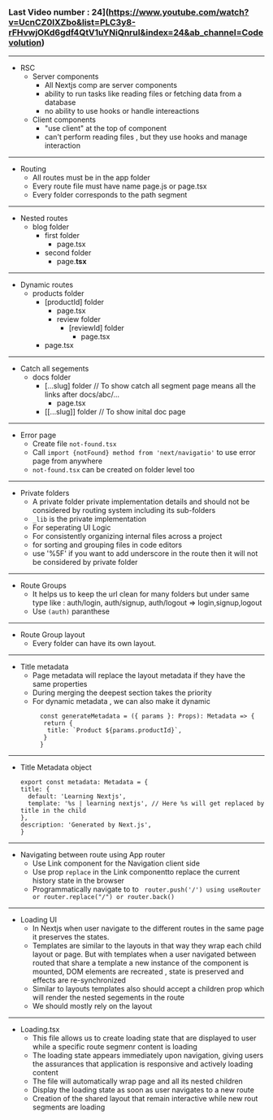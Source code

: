### Last Video number : 24](https://www.youtube.com/watch?v=UcnCZ0lXZbo&list=PLC3y8-rFHvwjOKd6gdf4QtV1uYNiQnruI&index=24&ab_channel=Codevolution)

---
- RSC
  - Server components
    - All Nextjs comp are server components
    - ability to run tasks like reading files or fetching data from a database
    - no ability to use hooks or handle intereactions
  - Client components
    - "use client" at the top of component
    - can't perform reading files , but they use hooks and manage interaction

---

- Routing
  - All routes must be in the app folder
  - Every route file must have name page.js or page.tsx
  - Every folder corresponds to the path segment
---
- Nested routes
    - blog folder
      - first folder
        - page.tsx
      - second folder
        - page.**tsx**
---
- Dynamic routes
  - products folder
    - [productId] folder
      - page.tsx
      - review folder 
        - [reviewId] folder
          - page.tsx
    - page.tsx
  
---
- Catch all segements
  - docs folder
    - [...slug] folder  // To show catch all segment page means all the links after docs/abc/...
      - page.tsx
    - [[...slug]] folder // To show inital doc page
---
- Error page
  - Create file `not-found.tsx`
  - Call `import {notFound} method from 'next/navigatio'` to use error page from anywhere
  -   `not-found.tsx` can be created on folder level too

---
- Private folders
  - A private folder private implementation details and should not be considered by routing system including its sub-folders
  - `_lib` is the private implementation
  - For seperating UI Logic
  - For consistently organizing internal files across a project
  - for sorting and grouping files in code editors
  - use '%5F' if you want to add underscore in the route then it will not be considered by private folder
---
- Route Groups 
  - It helps us to keep the url clean for  many folders but under same type like : auth/login, auth/signup, auth/logout => login,signup,logout
  - Use `(auth)` paranthese

---
- Route Group layout
  - Every folder can have its own layout.

---

- Title metadata
  - Page metadata will replace the layout metadata if they have the same properties
  - During merging the deepest section takes the priority 
  - For dynamic metadata , we can also make it dynamic
    ```
      const generateMetadata = ({ params }: Props): Metadata => {
       return {
        title: `Product ${params.productId}`,
       }
      }
    ```

---

- Title Metadata object
  ```
  export const metadata: Metadata = {
  title: {
    default: 'Learning Nextjs',
    template: '%s | learning nextjs', // Here %s will get replaced by title in the child
  },
  description: 'Generated by Next.js',
  }

  ```
---
- Navigating between route using App router
  - Use Link component for the Navigation client side
  - Use prop `replace` in the Link componentto replace the current history state in the browser
  - Programmatically navigate to to ` router.push('/') using useRouter or router.replace("/") or router.back()`

---
- Loading UI
  - In Nextjs when user navigate to the different routes in the same page it preserves the states.
  - Templates are similar to the layouts in that way they wrap each child layout or page. But with templates when a user navigated between routed that share a template a new instance of the component is mounted, DOM elements are recreated , state is preserved and effects are re-synchronized
  - Similar to layouts templates also should accept a children prop which will render the nested segements in the route
  - We should mostly rely on the layout 
---

- Loading.tsx
  - This file allows us to create loading state that are displayed to user while a specific route segmenr content is loading
  - The loading state appears immediately upon navigation, giving users the assurances that application is responsive and actively loading content
  - The file will automatically wrap page and all its nested children
  - Display the loading state as soon as user navigates to a new route
  - Creation of the shared layout that remain interactive while new rout segments are loading